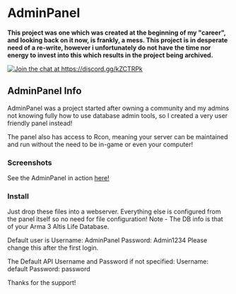 # AdminPanel

**This project was one which was created at the beginning of my "career", and looking back on it now, is frankly, a mess. This project is in desperate need of a re-write, however i unfortunately do not have the time nor energy to invest into this which results in the project being archived.**

<a href="https://discord.gg/kZCTRPk">
    <img src="https://img.shields.io/badge/Discord-Join%20chat%20→-738bd7.svg" alt="Join the chat at https://discord.gg/kZCTRPk">		 
</a>


## AdminPanel Info
AdminPanel was a project started after owning a community and my admins not knowing fully how to use database admin tools, so I created a very user friendly panel instead!

The panel also has access to Rcon, meaning your server can be maintained and run without the need to be in-game or even your computer!

### Screenshots

See the AdminPanel in action <a href = "https://www.flickr.com/photos/140721778@N03/albums/72157667459890313">here!</a>

### Install

Just drop these files into a webserver. Everything else is configured from the panel itself so no need for file configuration!
Note - The DB info is that of your Arma 3 Altis Life Database.

Default user is Username: AdminPanel Password: Admin1234
Please change this after the first login.

The Default API Username and Password if not specified: Username: default Password: password

Thanks for the support!
